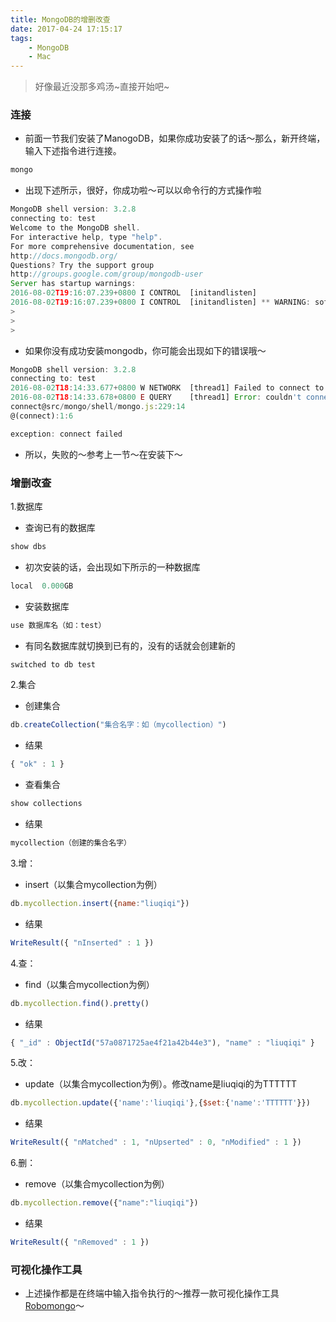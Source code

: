 ```yaml
---
title: MongoDB的增删改查
date: 2017-04-24 17:15:17
tags: 
	- MongoDB
	- Mac
---
```

> 好像最近没那多鸡汤~直接开始吧~

### 连接
+ 前面一节我们安装了ManogoDB，如果你成功安装了的话～那么，新开终端，输入下述指令进行连接。

```js
mongo
```

+ 出现下述所示，很好，你成功啦～可以以命令行的方式操作啦

```js
MongoDB shell version: 3.2.8
connecting to: test
Welcome to the MongoDB shell.
For interactive help, type "help".
For more comprehensive documentation, see
http://docs.mongodb.org/
Questions? Try the support group
http://groups.google.com/group/mongodb-user
Server has startup warnings:
2016-08-02T19:16:07.239+0800 I CONTROL  [initandlisten]
2016-08-02T19:16:07.239+0800 I CONTROL  [initandlisten] ** WARNING: soft rlimits too low. Number of files is 256, should be at least 1000
>
>
>
```

<!-- more -->

+ 如果你没有成功安装mongodb，你可能会出现如下的错误哦～

```js
MongoDB shell version: 3.2.8
connecting to: test
2016-08-02T18:14:33.677+0800 W NETWORK  [thread1] Failed to connect to 127.0.0.1:27017, reason: errno:61 Connection refused
2016-08-02T18:14:33.678+0800 E QUERY    [thread1] Error: couldn't connect to server 127.0.0.1:27017, connection attempt failed :
connect@src/mongo/shell/mongo.js:229:14
@(connect):1:6

exception: connect failed
```

+ 所以，失败的～参考上一节～在安装下～


### 增删改查
1.数据库
+ 查询已有的数据库

```js
show dbs
```

+ 初次安装的话，会出现如下所示的一种数据库

```js
local  0.000GB
```

+ 安装数据库

```js
use 数据库名（如：test）
```

+ 有同名数据库就切换到已有的，没有的话就会创建新的

```js
switched to db test
```

2.集合
+ 创建集合

```js
db.createCollection("集合名字：如（mycollection）")
```

+ 结果

```js
{ "ok" : 1 }
```

+ 查看集合

```js
show collections
```

+ 结果

```js
mycollection（创建的集合名字）
```

3.增：
+ insert（以集合mycollection为例）

```js
db.mycollection.insert({name:"liuqiqi"})
```

+ 结果

```js
WriteResult({ "nInserted" : 1 })
```

4.查：
+ find（以集合mycollection为例）

```js
db.mycollection.find().pretty()
```

+ 结果

```js
{ "_id" : ObjectId("57a0871725ae4f21a42b44e3"), "name" : "liuqiqi" }
```

5.改：
+ update（以集合mycollection为例）。修改name是liuqiqi的为TTTTTT

```js
db.mycollection.update({'name':'liuqiqi'},{$set:{'name':'TTTTTT'}})
```

+ 结果

```js
WriteResult({ "nMatched" : 1, "nUpserted" : 0, "nModified" : 1 })
```

6.删：
+ remove（以集合mycollection为例）

```js
db.mycollection.remove({"name":"liuqiqi"})
```

+ 结果

```js
WriteResult({ "nRemoved" : 1 })
```

### 可视化操作工具

+ 上述操作都是在终端中输入指令执行的～推荐一款可视化操作工具[Robomongo](https://robomongo.org/)～





